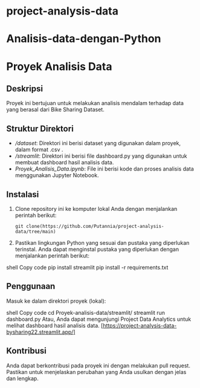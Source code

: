 # project-analysis-data
# Analisis-data-dengan-Python
# Proyek Analisis Data

## Deskripsi

Proyek ini bertujuan untuk melakukan analisis mendalam terhadap data yang berasal dari Bike Sharing Dataset.
## Struktur Direktori

- */dataset*: Direktori ini berisi dataset yang digunakan dalam proyek, dalam format .csv .
- */streamlit*: Direktori ini berisi file dashboard.py yang digunakan untuk membuat dashboard hasil analisis data.
- *Proyek_Analisis_Data.ipynb*: File ini berisi kode dan proses analisis data menggunakan Jupyter Notebook.

## Instalasi

1. Clone repository ini ke komputer lokal Anda dengan menjalankan perintah berikut:

   ```shell
   git clone(https://github.com/Putannia/project-analysis-data/tree/main) 

2. Pastikan lingkungan Python yang sesuai dan pustaka yang diperlukan terinstal. Anda dapat menginstal pustaka yang diperlukan dengan menjalankan perintah berikut:

shell
Copy code
pip install streamlit
pip install -r requirements.txt

## Penggunaan

Masuk ke dalam direktori proyek (lokal):

shell
Copy code
cd Proyek-analisis-data/streamlit/
streamlit run dashboard.py
Atau, Anda dapat mengunjungi Project Data Analytics untuk melihat dashboard hasil analisis data. [https://project-analysis-data-bysharing22.streamlit.app/]

## Kontribusi
Anda dapat berkontribusi pada proyek ini dengan melakukan pull request. Pastikan untuk menjelaskan perubahan yang Anda usulkan dengan jelas dan lengkap.

